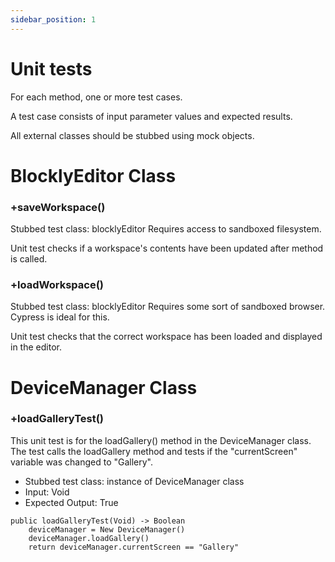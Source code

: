 ```yaml
---
sidebar_position: 1
---
```

# Unit tests
For each method, one or more test cases.

A test case consists of input parameter values and expected results.

All external classes should be stubbed using mock objects.

# BlocklyEditor Class

### +saveWorkspace()

Stubbed test class: blocklyEditor
Requires access to sandboxed filesystem.

Unit test checks if a workspace's contents have been updated after method is called.

### +loadWorkspace()

Stubbed test class: blocklyEditor
Requires some sort of sandboxed browser. Cypress is ideal for this.

Unit test checks that the correct workspace has been loaded and displayed in the editor.

# DeviceManager Class

### +loadGalleryTest()

This unit test is for the loadGallery() method in the DeviceManager class. The test calls the loadGallery method and tests if the "currentScreen" variable was changed to "Gallery".

- Stubbed test class: instance of DeviceManager class 
- Input: Void
- Expected Output: True

```
public loadGalleryTest(Void) -> Boolean
    deviceManager = New DeviceManager()
    deviceManager.loadGallery()
    return deviceManager.currentScreen == "Gallery"
```
